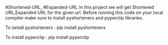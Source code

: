 #Shortened-URL, #Expanded-URL
In this project we will get Shortened URL,Expanded URL for the given url.
Before running this code on your local compiler make sure to install pyshorteners and pyperclip libraries.

To isntall pyshorteners : pip install pyshorteners

To install pyperclip : pip install pyperclip
